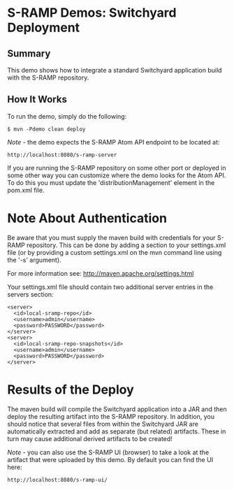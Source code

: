# S-RAMP Demos: Switchyard Deployment

## Summary

This demo shows how to integrate a standard Switchyard application build with 
the S-RAMP repository.

## How It Works

To run the demo, simply do the following:

	$ mvn -Pdemo clean deploy

*Note* - the demo expects the S-RAMP Atom API endpoint to be located at:

	http://localhost:8080/s-ramp-server

If you are running the S-RAMP repository on some other port or deployed in some other way
you can customize where the demo looks for the Atom API.  To do this you must update
the 'distributionManagement' element in the pom.xml file.

# Note About Authentication

Be aware that you must supply the maven build with credentials for your S-RAMP repository.  This
can be done by adding a section to your settings.xml file (or by providing a custom settings.xml
on the mvn command line using the '-s' argument).

For more information see:  http://maven.apache.org/settings.html

Your settings.xml file should contain two additional server entries in the servers section:

    <server>
      <id>local-sramp-repo</id>
      <username>admin</username>
      <password>PASSWORD</password>
    </server>
    <server>
      <id>local-sramp-repo-snapshots</id>
      <username>admin</username>
      <password>PASSWORD</password>
    </server>

# Results of the Deploy

The maven build will compile the Switchyard application into a JAR and then deploy the
resulting artifact into the S-RAMP repository.  In addition, you should notice that
several files from within the Switchyard JAR are automatically extracted and add as 
separate (but related) artifacts.  These in turn may cause additional derived artifacts
to be created!

*Note* - you can also use the S-RAMP UI (browser) to take a look at the artifact that were
uploaded by this demo.  By default you can find the UI here:

	http://localhost:8080/s-ramp-ui/
